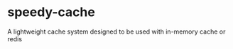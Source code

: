 speedy-cache
============

A lightweight cache system designed to be used with in-memory cache or redis
